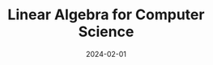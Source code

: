 ---
title: "Linear Algebra for Computer Science"
collection: teaching
type: "Undergraduate Module"
permalink: /teaching/2024-mcs2
venue: "University of Nottingham"
date: 2024-02-01
location: "Notingham, United Kingdom"
---